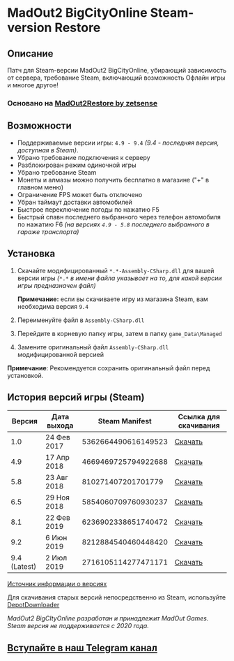 # MadOut2 BigCityOnline Steam-version Restore

## Описание

Патч для Steam-версии MadOut2 BigCityOnline, убирающий зависимость от сервера, требование Steam, включающий возможность Офлайн игры и многое другое!

### Основано на [MadOut2Restore by zetsense](https://github.com/zetsense/MadOut2Restore)

## Возможности

* Поддерживаемые версии игры: `4.9 - 9.4` *(9.4 - последняя версия, доступная в Steam)*.
* Убрано требование подключения к серверу
* Разблокирован режим одиночной игры
* Убрано требование Steam
* Монеты и алмазы можно получить бесплатно в магазине ("+" в главном меню)
* Ограничение FPS может быть отключено
* Убран таймаут доставки автомобилей
* Быстрое переключение погоды по нажатию F5
* Быстрый спавн последнего выбранного через телефон автомобиля по нажатию F6 *(на версиях `4.9 - 5.8` последнего выбранного в гараже транспорта)*

## Установка

1. Скачайте модифицированный `*.*-Assembly-CSharp.dll` для вашей версии игры *(*`*.*` *в имени файла указывает на то, для какой версии игры предназначен файл)*

   **Примечание:** если вы скачиваете игру из магазина Steam, вам необходима версия `9.4`
3. Переименуйте файл в `Assembly-CSharp.dll`
4. Перейдите в корневую папку игры, затем в папку `game_Data\Managed`
5. Замените оригинальный файл `Assembly-CSharp.dll` модифицированной версией

**Примечание**: Рекомендуется сохранить оригинальный файл перед установкой.

## История версий игры (Steam)

| Версия       | Дата выхода  | Steam Manifest      | Ссылка для скачивания |
|--------------|--------------|---------------------|---------------|
| 1.0          | 24 Фев 2017  | 5362664490616149523 | [Скачать](https://cloud.basesquad.ru/s/ceARm7BsCEowTZe)      |
| 4.9          | 17 Апр 2018  | 4669469725794922688 | [Скачать](https://cloud.basesquad.ru/s/gCmBfHTgMHAPWpX)      |
| 5.8          | 23 Авг 2018  | 810271407201701779  | [Скачать](https://cloud.basesquad.ru/s/9YYFZT7wJswYJbr)      |
| 6.5          | 29 Ноя 2018  | 5854060709760930237 | [Скачать](https://cloud.basesquad.ru/s/ErTrNSSNyYNm4wd)      |
| 8.1          | 22 Фев 2019  | 6236902338651740472 | [Скачать](https://cloud.basesquad.ru/s/F7bgpb5pFKcZBHT)      |
| 9.2          | 6 Июн 2019   | 8212884540460448420 | [Скачать](https://cloud.basesquad.ru/s/2QbrwKC2eaaKK3W)      |
| 9.4 (Latest) | 2 Июл 2019   | 2716105114277471171 | [Скачать](https://cloud.basesquad.ru/s/rw6EW4LebK4YwZ5)      |

[Источник информации о версиях](https://steamdb.info/depot/586981/manifests/)

Для скачивания старых версий непосредственно из Steam, используйте [DepotDownloader](https://github.com/SteamRE/DepotDownloader)

*MadOut2 BigCItyOnline разработан и принадлежит MadOut Games. Steam версия не поддерживается с 2020 года.*

## [Вступайте в наш Telegram канал](https://t.me/madoutnewschannel)